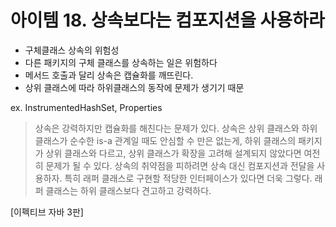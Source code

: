 # 아이템 18. 상속보다는 컴포지션을 사용하라
- 구체클래스 상속의 위험성
- 다른 패키지의 구체 클래스를 상속하는 일은 위험하다
- 메서드 호출과 달리 상속은 캡슐화를 깨뜨린다.
- 상위 클래스에 따라 하위클래스의 동작에 문제가 생기기 때문

ex. InstrumentedHashSet, Properties

> 상속은 강력하지만 캡슐화를 해친다는 문제가 있다. 상속은 상위 클래스와 하위 클래스가 순수한 is-a 관계일 때도 안심할 수 만은 없는게, 하위 클래스의 패키지가 상위 클래스와 다르고, 상위 클래스가 확장을 고려해 설계되지 않았다면 여전히 문제가 될 수 있다. 상속의 취약점을 피하려면 상속 대신 컴포지션과 전달을 사용하자. 특히 래퍼 클래스로 구현할 적당한 인터페이스가 있다면 더욱 그렇다. 래퍼 클래스는 하위 클래스보다 견고하고 강력하다.


[이펙티브 자바 3판]